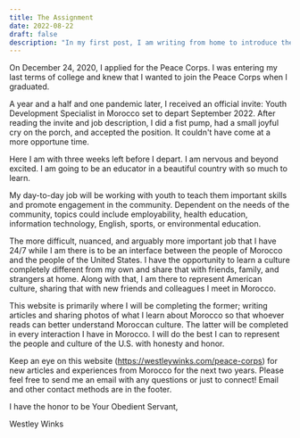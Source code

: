 ```yaml
---
title: The Assignment
date: 2022-08-22
draft: false
description: "In my first post, I am writing from home to introduce the blog and very simply describe my role as a Peace Corps volunteer"
---
```


On December 24, 2020, I applied for the Peace Corps. I was entering my last terms of college and knew that I wanted to join the Peace Corps when I graduated. 

A year and a half and one pandemic later, I received an official invite: Youth Development Specialist in Morocco set to depart September 2022. After reading the invite and job description, I did a fist pump, had a small joyful cry on the porch, and accepted the position. It couldn't have come at a more opportune time.

Here I am with three weeks left before I depart. I am nervous and beyond excited. I am going to be an educator in a beautiful country with so much to learn.

My day-to-day job will be working with youth to teach them important skills and promote engagement in the community. Dependent on the needs of the community, topics could include employability, health education, information technology, English, sports, or environmental education.

The more difficult, nuanced, and arguably more important job that I have 24/7 while I am there is to be an interface between the people of Morocco and the people of the United States. I have the opportunity to learn a culture completely different from my own and share that with friends, family, and strangers at home. Along with that, I am there to represent American culture, sharing that with new friends and colleagues I meet in Morocco.

This website is primarily where I will be completing the former; writing articles and sharing photos of what I learn about Morocco so that whoever reads can better understand Moroccan culture. The latter will be completed in every interaction I have in Morocco. I will do the best I can to represent the people and culture of the U.S. with honesty and honor.

Keep an eye on this website (https://westleywinks.com/peace-corps) for new articles and experiences from Morocco for the next two years. Please feel free to send me an email with any questions or just to connect! Email and other contact methods are in the footer.

I have the honor to be Your Obedient Servant,

Westley Winks